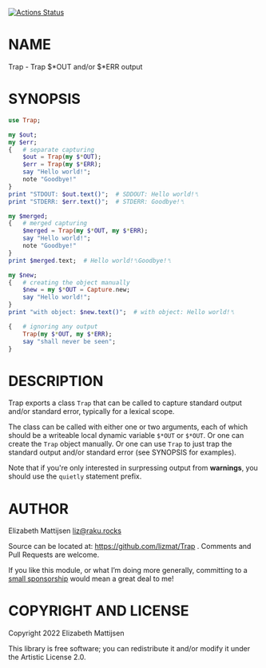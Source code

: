 [![Actions Status](https://github.com/lizmat/Trap/actions/workflows/test.yml/badge.svg)](https://github.com/lizmat/Trap/actions)

NAME
====

Trap - Trap $*OUT and/or $*ERR output

SYNOPSIS
========

```raku
use Trap;

my $out;
my $err;
{   # separate capturing
    $out = Trap(my $*OUT);
    $err = Trap(my $*ERR);
    say "Hello world!";
    note "Goodbye!"
}
print "STDOUT: $out.text()";  # SDDOUT: Hello world!␤
print "STDERR: $err.text()";  # STDERR: Goodbye!␤

my $merged;
{   # merged capturing
    $merged = Trap(my $*OUT, my $*ERR);
    say "Hello world!";
    note "Goodbye!"
}
print $merged.text;  # Hello world!␤Goodbye!␤

my $new;
{   # creating the object manually
    $new = my $*OUT = Capture.new;
    say "Hello world!";
}
print "with object: $new.text()";  # with object: Hello world!␤

{   # ignoring any output
    Trap(my $*OUT, my $*ERR);
    say "shall never be seen";
}
```

DESCRIPTION
===========

Trap exports a class `Trap` that can be called to capture standard output and/or standard error, typically for a lexical scope.

The class can be called with either one or two arguments, each of which should be a writeable local dynamic variable `$*OUT` or `$*OUT`. Or one can create the `Trap` object manually. Or one can use `Trap` to just trap the standard output and/or standard error (see SYNOPSIS for examples).

Note that if you're only interested in surpressing output from **warnings**, you should use the `quietly` statement prefix.

AUTHOR
======

Elizabeth Mattijsen <liz@raku.rocks>

Source can be located at: https://github.com/lizmat/Trap . Comments and Pull Requests are welcome.

If you like this module, or what I’m doing more generally, committing to a [small sponsorship](https://github.com/sponsors/lizmat/) would mean a great deal to me!

COPYRIGHT AND LICENSE
=====================

Copyright 2022 Elizabeth Mattijsen

This library is free software; you can redistribute it and/or modify it under the Artistic License 2.0.

